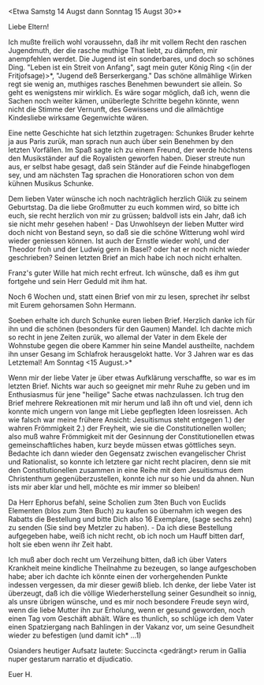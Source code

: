  <Etwa Samstg 14 Augst dann Sonntag 15 Augst 30>*

Liebe Eltern!

Ich mußte freilich wohl voraussehn, daß ihr mit vollem Recht den raschen Jugendmuth, der die rasche muthige That liebt, zu dämpfen, mir anempfehlen werdet. Die Jugend ist ein sonderbares, und doch so schönes Ding. "Leben ist ein Streit von Anfang", sagt mein guter König Ring <(in der Fritjofsage)>*, "Jugend deß Berserkergang." Das schöne allmählige Wirken regt sie wenig an, muthiges rasches Benehmen bewundert sie allein. So geht es wenigstens mir wirklich. Es wäre sogar möglich, daß ich, wenn die Sachen noch weiter kämen, unüberlegte Schritte begehn könnte, wenn nicht die Stimme der Vernunft, des Gewissens und die allmächtige Kindesliebe wirksame Gegenwichte wären.

Eine nette Geschichte hat sich letzthin zugetragen: Schunkes Bruder kehrte ja aus Paris zurük, man sprach nun auch über sein Benehmen by den letzten Vorfällen. Im Spaß sagte ich zu einem Freund, der werde höchstens den Musikständer auf die Royalisten geworfen haben. Dieser streute nun aus, er selbst habe gesagt, daß sein Ständer auf die Feinde hinabgeflogen sey, und am nächsten Tag sprachen die Honoratioren schon von dem kühnen Musikus Schunke.

Dem lieben Vater wünsche ich noch nachträglich herzlich Glük zu seinem Geburtstag. Da die liebe Großmutter zu euch kommen wird, so bitte ich euch, sie recht herzlich von mir zu grüssen; baldvoll ists ein Jahr, daß ich sie nicht mehr gesehen haben! - Das Unwohlseyn der lieben Mutter wird doch nicht von Bestand seyn, so daß sie die schöne Witterung wohl wird wieder geniessen können. Ist auch der Ernstle wieder wohl, und der Theodor froh und der Ludwig gern in Basel? oder hat er noch nicht wieder geschrieben? Seinen letzten Brief an mich habe ich noch nicht erhalten.

Franz's guter Wille hat mich recht erfreut. Ich wünsche, daß es ihm gut fortgehe und sein Herr Geduld mit ihm hat.

Noch 6 Wochen und, statt einen Brief von mir zu lesen, sprechet ihr selbst mit
 Eurem gehorsamen Sohn Hermann.

Soeben erhalte ich durch Schunke euren lieben Brief. Herzlich danke ich für ihn und die schönen (besonders für den Gaumen) Mandel. Ich dachte mich so recht in jene Zeiten zurük, wo allemal der Vater in dem Ekele der Wohnstube gegen die obere Kammer hin seine Mandel austheilte, nachdem ihn unser Gesang im Schlafrok herausgelokt hatte. Vor 3 Jahren war es das Letztemal! 
 Am Sonntag <15 August.>*

Wenn mir der liebe Vater je über etwas Aufklärung verschaffte, so war es im letzten Brief. Nichts war auch so geeignet mir mehr Ruhe zu geben und im Enthusiasmus für jene "heilige" Sache etwas nachzulassen. Ich trug den Brief mehrere Rekreationen mit mir herum und laß ihn oft und viel, denn ich konnte mich ungern von lange mit Liebe gepflegten Ideen losreissen. Ach wie falsch war meine frühere Ansicht: Jesuitismus steht entgegen 1.) der wahren Frömmigkeit 2.) der Freyheit, wie sie die Constitutionellen wollen; also muß wahre Frömmigkeit mit der Gesinnung der Constitutionellen etwas gemeinschaftliches haben, kurz beyde müssen etwas göttliches seyn. Bedachte ich dann wieder den Gegensatz zwischen evangelischer Christ und Rationalist, so konnte ich letztere gar nicht recht placiren, denn sie mit den Constitutionellen zusammen in eine Reihe mit dem Jesuitismus dem Christenthum gegenüberzustellen, konnte ich nur so hie und da ahnen. Nun ists mir aber klar und hell, möchte es mir immer so bleiben!

Da Herr Ephorus befahl, seine Scholien zum 3ten Buch von Euclids Elementen (blos zum 3ten Buch) zu kaufen so übernahm ich wegen des Rabatts die Bestellung und bitte Dich also 16 Exemplare, (sage sechs zehn) zu senden (Sie sind bey Metzler zu haben). - Da ich diese Bestellung aufgegeben habe, weiß ich nicht recht, ob ich noch um Hauff bitten darf, holt sie eben wenn ihr Zeit habt.

Ich muß aber doch recht um Verzeihung bitten, daß ich über Vaters Krankheit meine kindliche Theilnahme zu bezeugen, so lange aufgeschoben habe; aber ich dachte ich könnte einen der vorhergehenden Punkte indessen vergessen, da mir dieser gewiß blieb. Ich denke, der liebe Vater ist überzeugt, daß ich die völlige Wiederherstellung seiner Gesundheit so innig, als unsre übrigen wünsche, und es mir noch besondere Freude seyn wird, wenn die liebe Mutter ihn zur Erholung, wenn er gesund geworden, noch einen Tag vom Geschäft abhält. Wäre es thunlich, so schlüge ich dem Vater einen Spatziergang nach Bahlingen in der Vakanz vor, um seine Gesundheit wieder zu befestigen (und damit ich* ...1)

Osianders heutiger Aufsatz lautete: Succincta <gedrängt> rerum in Gallia nuper gestarum narratio et dijudicatio.

 Euer H.
